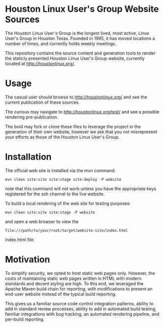 # Houston Linux User's Group Website Sources

The Houston Linux User's Group is the longest lived, most active, Linux User's
Group in Houston Texas.  Founded in 1995, it has moved locations a number of
times, and currently holds weekly meetings.

This repository contains the source content and generation tools to render
the staticly presented Houston Linux User's Group website, currently located
at http://houstonlinux.org/.

# Usage

The casual user should browse to http://houstonlinux.org/ and see the current
publication of these sources.

The curious may navigate to http://houstonlinux.org/test/ and see a possible
rendering pre-publication.

The bold may fork or clone these files to leverage the project in the generation
of their own website, however we ask that you not misrepresent your efforts as
those of the Houston Linux User's Group.

# Installation

The official web site is installed via the mvn command:

    mvn clean site:site site:stage site:deploy -P website

note that this command will not work unless you have the appropriate keys
registered for the ssh channel to the live website.  

To build a local rendering of the web site for testing purposes:

    mvn clean site:site site:stage -P website

and open a web browser to view the 

    file:///path/to/your/root/target/website-site/index.html

index.html file.

# Motivation

To simplify security, we opted to host static web pages only.  However, the
costs of maintaining static web pages written in HTML with modern standards
and decent styling are high.  To this end, we leveraged the Apache Maven build
chain for reporting, with modifications to present an end-user website instead
of the typical build reporting.

This gives us a familiar source code control integration patterns, ability to
add in standard review processes, ability to add in automated build testing,
familiar integrations with bug tracking, an automated rendering pipeline, and
per-build reporting.

